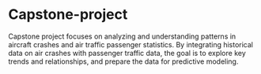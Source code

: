 # Capstone-project
Capstone project focuses on analyzing and understanding patterns in aircraft crashes and air traffic passenger statistics. By integrating historical data on air crashes with passenger traffic data, the goal is to explore key trends and relationships, and prepare the data for predictive modeling.
